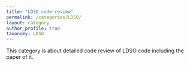 ```yaml
---
title: "LDSO code review"
permalink: /categories/LDSO/
layout: category
author_profile: true
taxonomy: LDSO
---
```


This category is about detailed code review of LDSO code including the paper of it.